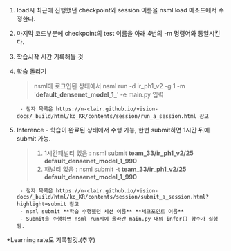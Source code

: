1. load시 최근에 진행했던 checkpoint와 session 이름을 nsml.load 메소드에서 수정한다.
2. 마지막 코드부분에 checkpoint의 test 이름을 아래 4번의 -m 명령어와 통일시킨다.
3. 학습시작 시간 기록해둘 것
4. 학습 돌리기    
    > nsml에 로그인된 상태에서 nsml run -d ir_ph1_v2 -g 1 -m '**default_densenet_model_1_**' -e main.py 입력

        - 첨자 목록은 https://n-clair.github.io/vision-docs/_build/html/ko_KR/contents/session/run_a_session.html 참고 
5. Inference - 학습이 완료된 상태에서 수행 가능, 한번 submit하면 1시간 뒤에 submit 가능.  
    > 1) 1시간패널티 있음 : nsml submit **team_33/ir_ph1_v2/25** **default_densenet_model_1_990**    
    > 2) 패널티 없음 : nsml submit -t **team_33/ir_ph1_v2/25** **default_densenet_model_1_990** 
    
        - 첨자 목록은 https://n-clair.github.io/vision-docs/_build/html/ko_KR/contents/session/submit_a_session.html?highlight=submit 참고
        - nsml submit **학습 수행했던 세션 이름** **체크포인트 이름**
        - Submit을 수행하면 nsml run시에 올라간 main.py 내의 infer() 함수가 실행됨. 

+Learning rate도 기록할것.(추후)

